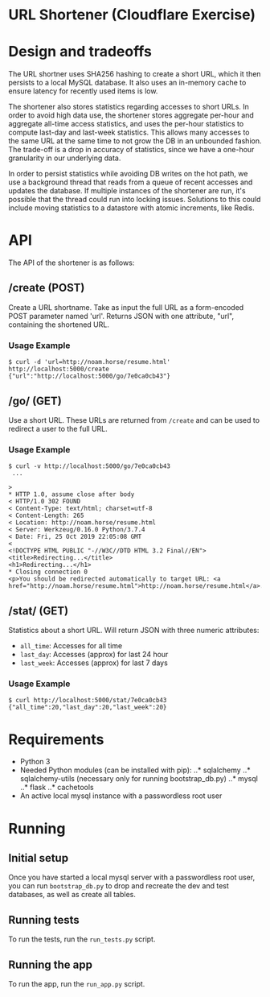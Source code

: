# URL Shortener (Cloudflare Exercise)

# Design and tradeoffs
The URL shortner uses SHA256 hashing to create a short URL, which it then
persists to a local MySQL database. It also uses an in-memory cache to ensure
latency for recently used items is low.

The shortener also stores statistics regarding accesses to short URLs. In order
to avoid high data use, the shortener stores aggregate per-hour and aggregate
all-time access statistics, and uses the per-hour statistics to compute
last-day and last-week statistics. This allows many accesses to the same URL
at the same time to not grow the DB in an unbounded fashion. The trade-off
is a drop in accuracy of statistics, since we have a one-hour granularity
in our underlying data.

In order to persist statistics while avoiding DB writes on the hot path,
we use a background thread that reads from a queue of recent accesses and
updates the database. If multiple instances of the shortener are run,
it's possible that the thread could run into locking issues. Solutions to this
could include moving statistics to a datastore with atomic increments, like
Redis.

# API

The API of the shortener is as follows:

## /create  (POST)
Create a URL shortname. Take as input the full URL as a form-encoded POST parameter named 'url'.
Returns JSON with one attribute, "url", containing the shortened URL.

### Usage Example

```
$ curl -d 'url=http://noam.horse/resume.html' http://localhost:5000/create
{"url":"http://localhost:5000/go/7e0ca0cb43"}
```

## /go/<shortname>  (GET)
Use a short URL. These URLs are returned from `/create` and can be used to
redirect a user to the full URL.

### Usage Example

```
$ curl -v http://localhost:5000/go/7e0ca0cb43
 ...

>
* HTTP 1.0, assume close after body
< HTTP/1.0 302 FOUND
< Content-Type: text/html; charset=utf-8
< Content-Length: 265
< Location: http://noam.horse/resume.html
< Server: Werkzeug/0.16.0 Python/3.7.4
< Date: Fri, 25 Oct 2019 22:05:08 GMT
<
<!DOCTYPE HTML PUBLIC "-//W3C//DTD HTML 3.2 Final//EN">
<title>Redirecting...</title>
<h1>Redirecting...</h1>
* Closing connection 0
<p>You should be redirected automatically to target URL: <a href="http://noam.horse/resume.html">http://noam.horse/resume.html</a>.
```

## /stat/<shortname>  (GET)
Statistics about a short URL. Will return JSON with three numeric attributes:
* `all_time`: Accesses for all time
* `last_day`: Accesses (approx) for last 24 hour
* `last_week`: Accesses (approx) for last 7 days

### Usage Example

```
$ curl http://localhost:5000/stat/7e0ca0cb43
{"all_time":20,"last_day":20,"last_week":20}
```


# Requirements
* Python 3
* Needed Python modules (can be installed with pip):
..* sqlalchemy
..* sqlalchemy-utils (necessary only for running bootstrap_db.py)
..* mysql
..* flask
..* cachetools
* An active local mysql instance with a passwordless root user

# Running

## Initial setup
Once you have started a local mysql server with a passwordless root user,
you can run `bootstrap_db.py` to drop and recreate the dev and test databases,
as well as create all tables.

## Running tests

To run the tests, run the `run_tests.py` script.

## Running the app

To run the app, run the `run_app.py` script.
